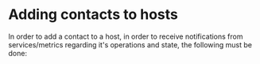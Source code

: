 # Adding contacts to hosts

In order to add a contact to a host, in order to receive notifications from services/metrics regarding it's operations and state, the following must be done:

